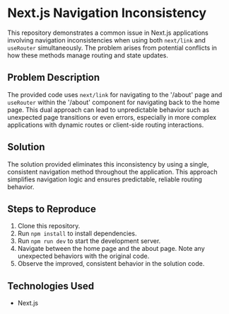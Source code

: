 # Next.js Navigation Inconsistency

This repository demonstrates a common issue in Next.js applications involving navigation inconsistencies when using both `next/link` and `useRouter` simultaneously.  The problem arises from potential conflicts in how these methods manage routing and state updates.

## Problem Description

The provided code uses `next/link` for navigating to the '/about' page and `useRouter` within the '/about' component for navigating back to the home page. This dual approach can lead to unpredictable behavior such as unexpected page transitions or even errors, especially in more complex applications with dynamic routes or client-side routing interactions.

## Solution

The solution provided eliminates this inconsistency by using a single, consistent navigation method throughout the application.  This approach simplifies navigation logic and ensures predictable, reliable routing behavior. 

## Steps to Reproduce

1. Clone this repository.
2. Run `npm install` to install dependencies.
3. Run `npm run dev` to start the development server.
4. Navigate between the home page and the about page. Note any unexpected behaviors with the original code.
5. Observe the improved, consistent behavior in the solution code.

## Technologies Used

* Next.js